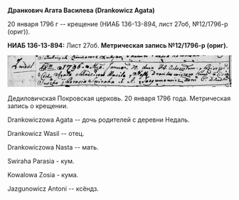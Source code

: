 **Дранкович Агата Василева (Drankowicz Agata)**

20 января 1796 г -- крещение (НИАБ 136-13-894, лист 27об, №12/1796-р
(ориг)).

**НИАБ 136-13-894:** Лист 27об. **Метрическая запись №12/1796-р
(ориг).**

![](./media/0ded7e5af999ee28374a19774534d852bbc48ae2.png)

Дедиловичская Покровская церковь. 20 января 1796 года. Метрическая
запись о крещении.

Drankowiczowa Agata -- дочь родителей с деревни Нeдаль.

Drankowicz Wasil -- отец.

Drankowiczowa Nasta -- мать.

Swiraha Parasia - кум.

Kowalowa Zosia - кума.

Jazgunowicz Antoni -- ксёндз.
